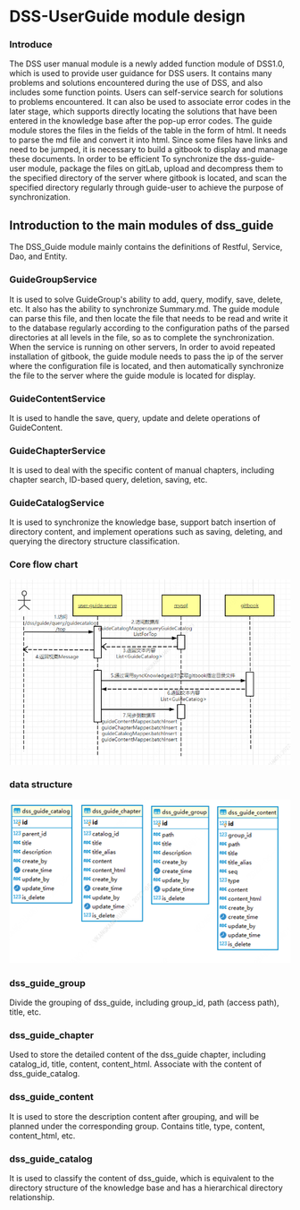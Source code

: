 # DSS-UserGuide module design

### Introduce

The DSS user manual module is a newly added function module of DSS1.0, which is used to provide user guidance for DSS users. It contains many problems and solutions encountered during the use of DSS, and also includes some function points. Users can self-service search for solutions to problems encountered. It can also be used to associate error codes in the later stage, which supports directly locating the solutions that have been entered in the knowledge base after the pop-up error codes. The guide module stores the files in the fields of the table in the form of html. It needs to parse the md file and convert it into html. Since some files have links and need to be jumped, it is necessary to build a gitbook to display and manage these documents. In order to be efficient To synchronize the dss-guide-user module, package the files on gitLab, upload and decompress them to the specified directory of the server where gitbook is located, and scan the specified directory regularly through guide-user to achieve the purpose of synchronization.

## Introduction to the main modules of dss_guide

The DSS_Guide module mainly contains the definitions of Restful, Service, Dao, and Entity.

### GuideGroupService

It is used to solve GuideGroup's ability to add, query, modify, save, delete, etc. It also has the ability to synchronize Summary.md. The guide module can parse this file, and then locate the file that needs to be read and write it to the database regularly according to the configuration paths of the parsed directories at all levels in the file, so as to complete the synchronization. When the service is running on other servers, In order to avoid repeated installation of gitbook, the guide module needs to pass the ip of the server where the configuration file is located, and then automatically synchronize the file to the server where the guide module is located for display.

### GuideContentService

It is used to handle the save, query, update and delete operations of GuideContent.

### GuideChapterService

It is used to deal with the specific content of manual chapters, including chapter search, ID-based query, deletion, saving, etc.

### GuideCatalogService

It is used to synchronize the knowledge base, support batch insertion of directory content, and implement operations such as saving, deleting, and querying the directory structure classification.


### Core flow chart

![](./images/16559707626688.png)


### data structure

![](./images/1653309930194.png)

### dss_guide_group

Divide the grouping of dss_guide, including group_id, path (access path), title, etc.

### dss_guide_chapter

Used to store the detailed content of the dss_guide chapter, including catalog_id, title, content, content_html. Associate with the content of dss_guide_catalog.

### dss_guide_content

It is used to store the description content after grouping, and will be planned under the corresponding group. Contains title, type, content, content_html, etc.

### dss_guide_catalog

It is used to classify the content of dss_guide, which is equivalent to the directory structure of the knowledge base and has a hierarchical directory relationship.

